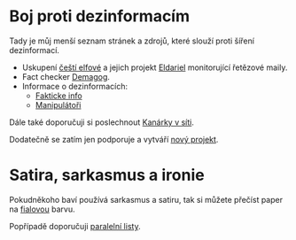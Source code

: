 # Boj proti dezinformacím

Tady je můj menší seznam stránek a zdrojů, které slouží proti šíření dezinformací.

- Uskupení [čeští elfové](https://cesti-elfove.cz/) a jejich projekt [Eldariel](https://eldariel.cesti-elfove.cz/) monitorující řetězové maily.
- Fact checker [Demagog](https://demagog.cz/).
- Informace o dezinformacích:
	- [Fakticke info](https://www.fakticke.info/)
	- [Manipulátoři](https://manipulatori.cz/)

Dále také doporučuji si poslechnout [Kanárky v síti](https://www.kanarci.online/).

Dodatečně se zatím jen podporuje a vytváří [nový projekt](https://www.donio.cz/neskakej-jim-na-spek).

# Satira, sarkasmus a ironie

Pokudněkoho baví používá sarkasmus a satiru, tak si můžete přečíst paper na [fialovou](./resources/fialova.pdf) barvu.

Popřípadě doporučuji [paralelní listy](https://paralelnilisty.cz/).
